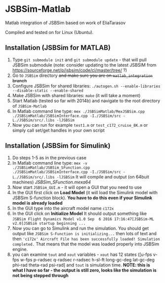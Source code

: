 # JSBSim-Matlab
Matlab integration of JSBSim based on work of EliaTarasov

Compiled and tested on for Linux (Ubuntu). 

## Installation (JSBSim for MATLAB)
1. Type `git submodule init` and `git submodule update` - that will pull JSBSim submodule (note: consider updating to the latest JSBSIM from https://sourceforge.net/p/jsbsim/code/ci/master/tree/ ?)
2. Go to `JSBSim` directory ~~and make sure you are on `matlab_integration` branch~~
3. Configure JSBSim for shared libraries: `./autogen.sh --enable-libraries --disable-static --enable-shared`
4. Make JSBSim with shared libraries: `make` (it will take a moment)
5. Start Matlab (tested so far with 2014b) and navigate to the root directory of `JSBSim-Matlab`
6. In Matlab command line type: `mex ./JSBSimMatlab/MexJSBSim.cpp  ./JSBSimMatlab/JSBSimInterface.cpp -I./JSBSim/src -L./JSBSim/src/.libs -lJSBSim`
7. Now you can run for example `test1.m` or `test_c172_cruise_8K.m` or simply call set/get handles in your own script

## Installation (JSBSim for Simulink)
1. Do steps 1-5 as in the previous case
2. In Matlab command line type: `mex -v ./JSBSimMatlab/JSBSim_SFunction.cpp  ./JSBSimMatlab/JSBSimInterface.cpp -I./JSBSim/src -L./JSBSim/src/.libs -lJSBSim` It will compile and output (on 64buit machines) *JSBSim_SFunction.mexa64*
3. Now start `JSBSim_GUI.m` - it will open a GUI that you need to use
4. In the GUI first click on **Load Model** (it will load the Simulink model with JSBSim S-function block). **You have to do this even if your Simulink model is already loaded**
5. In the GUI type into the aircraft model name `c172x`
5. In the GUI click on **Initialize Model** It should output something like ```JSBSim Flight Dynamics Model v1.0 Sep  6 2016 17:16:47[JSBSim-ML v2.0]JSBSim startup beginning ...```
6. Now you can go to Simulink and run the simulation. You should get output like `JSBSim S-Function is initializing...` then lots of text and then `'c172x' Aircraft File has been successfully loaded! Simulation completed.` That means that the model was loaded properly into JSBSim engine.
7. you can examine `tout` and `xout` variables - `xout` has 12 states ([u-fps v-fps w-fps p-radsec q-radsec r-radsec h-sl-ft long-gc-deg lat-gc-deg phi-rad theta-rad psi-rad] and `tout` is simulation time. **NOTE: this is what I have so far - the output is still zero, looks like the simulation is not being stepped through**


